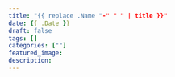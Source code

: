 ```yaml
---
title: "{{ replace .Name "-" " " | title }}"
date: {{ .Date }}
draft: false
tags: []
categories: [""]
featured_image: 
description: 
---
```


<!--
{{< spoiler >}} 隐藏文字 {{< /spoiler >}}
{{< bilibili AV号 >}} 嵌入 BiliBili 视频 
-->